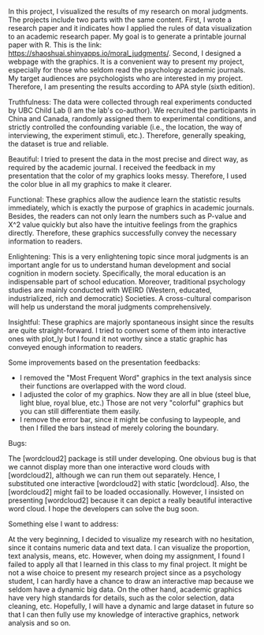 In this project, I visualized the results of my research on moral judgments. The projects include two parts with the same content. First, I wrote a research paper and it indicates how I applied the rules of data visualization to an academic research paper. My goal is to generate a printable journal paper with R. This is the link: https://shaoshuai.shinyapps.io/moral_judgments/. Second, I designed a webpage with the graphics. It is a convenient way to present my project, especially for those who seldom read the psychology academic journals. My target audiences are psychologists who are interested in my project. Therefore, I am presenting the results according to APA style (sixth edition).

Truthfulness: The data were collected through real experiments conducted by UBC Child Lab (I am the lab's co-author). We recruited the participants in China and Canada, randomly assigned them to experimental conditions, and strictly controlled the confounding variable (i.e., the location, the way of interviewing, the experiment stimuli, etc.). Therefore, generally speaking, the dataset is true and reliable.

Beautiful: I tried to present the data in the most precise and direct way, as required by the academic journal. I received the feedback in my presentation that the color of my graphics looks messy. Therefore, I used the color blue in all my graphics to make it clearer.

Functional: These graphics allow the audience learn the statistic results immediately, which is exactly the purpose of graphics in academic journals. Besides, the readers can not only learn the numbers such as P-value and X^2 value quickly but also have the intuitive feelings from the graphics directly. Therefore, these graphics successfully convey the necessary information to readers. 

Enlightening: This is a very enlightening topic since moral judgments is an important angle for us to understand human development and social cognition in modern society. Specifically, the moral education is an indispensable part of school education. Moreover, traditional psychology studies are mainly conducted with WEIRD (Western, educated, industrialized, rich and democratic) Societies. A cross-cultural comparison will help us understand the moral judgments comprehensively. 

Insightful: These graphics are majorly spontaneous insight since the results are quite straight-forward. I tried to convert some of them into interactive ones with plot_ly but I found it not worthy since a static graphic has conveyed enough information to readers.

Some improvements based on the presentation feedbacks:

- I removed the "Most Frequent Word" graphics in the text analysis since their functions are overlapped with the word cloud.
- I adjusted the color of my graphics. Now they are all in blue (steel blue, light blue, royal blue, etc.) Those are not very "colorful" graphics but you can still differentiate them easily.
- I remove the error bar, since it might be confusing to laypeople, and then I filled the bars instead of merely coloring the boundary.  

Bugs:

The [wordcloud2] package is still under developing. One obvious bug is that we cannot display more than one interactive word clouds with [wordcloud2], although we can run them out separately. Hence, I substituted one interactive [wordcloud2] with static [wordcloud]. Also, the [wordcloud2] might fail to be loaded occasionally. However, I insisted on presenting [wordcloud2] because it can depict a really beautiful interactive word cloud. I hope the developers can solve the bug soon.

Something else I want to address:

At the very beginning, I decided to visualize my research with no hesitation, since it contains numeric data and text data. I can visualize the proportion, text analysis, means, etc. However, when doing my assignment, I found I failed to apply all that I learned in this class to my final project. It might be not a wise choice to present my research project since as a psychology student, I can hardly have a chance to draw an interactive map because we seldom have a dynamic big data. On the other hand, academic graphics have very high standards for details, such as the color selection, data cleaning, etc. Hopefully, I will have a dynamic and large dataset in future so that I can then fully use my knowledge of interactive graphics, network analysis and so on.
